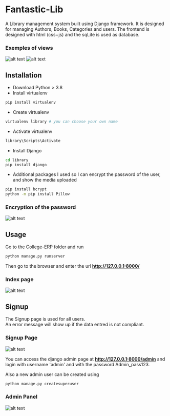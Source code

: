 # Fantastic-Lib
A Library management system built using Django framework. It is designed for managing Authors, Books, Categories and users. 
The frontend is designed with html (css+js) and the sqLite is used as database.

### Exemples of views
![alt text](https://i.postimg.cc/tRvgBYg2/pic3.png)
![alt text](https://i.postimg.cc/jdWSmtwK/pic4.png)
## Installation
* Download Python > 3.8
* Install virtualenv  
```bash
pip install virtualenv
```
* Create virtualenv
```bash
virtualenv library # you can choose your own name
```
* Activate virtualenv
```bash
library\Scripts\Activate
```
* Install Django
```bash
cd library
pip install django
```
* Additional packages I used so I can encrypt the password of the user, and show the media uploaded
```bash
pip install bcrypt
python -m pip install Pillow
```
### Encryption of the password
![alt text](https://i.postimg.cc/NfWjwSmX/pic6.png)

## Usage

Go to the College-ERP folder and run

```bash
python manage.py runserver
```

Then go to the browser and enter the url **http://127.0.0.1:8000/**

### Index page
![alt text](https://i.postimg.cc/C55xFVcG/pic1.png)

## Signup

The Signup page is used for all users.  
An error message will show up if the data entred is not compliant.   

### Signup Page
![alt text](https://i.postimg.cc/XJQvSvkN/pic2.png)

You can access the django admin page at **http://127.0.0.1:8000/admin** and login with username 'admin' and with the password Admin_pass123.

Also a new admin user can be created using

```bash
python manage.py createsuperuser
```
### Admin Panel
![alt text](https://i.postimg.cc/zvQXvPQ9/pic5.png)




  
  

